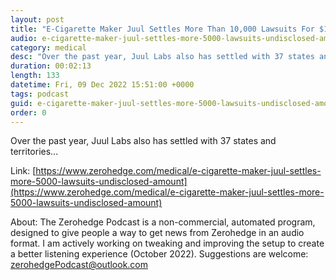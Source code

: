 ```yaml
---
layout: post
title: "E-Cigarette Maker Juul Settles More Than 10,000 Lawsuits For $1.2 Billion"
audio: e-cigarette-maker-juul-settles-more-5000-lawsuits-undisclosed-amount-0
category: medical
desc: "Over the past year, Juul Labs also has settled with 37 states and territories..."
duration: 00:02:13
length: 133
datetime: Fri, 09 Dec 2022 15:51:00 +0000
tags: podcast
guid: e-cigarette-maker-juul-settles-more-5000-lawsuits-undisclosed-amount-0
order: 0
---
```

Over the past year, Juul Labs also has settled with 37 states and territories...

Link: [https://www.zerohedge.com/medical/e-cigarette-maker-juul-settles-more-5000-lawsuits-undisclosed-amount](https://www.zerohedge.com/medical/e-cigarette-maker-juul-settles-more-5000-lawsuits-undisclosed-amount)

About: The Zerohedge Podcast is a non-commercial, automated program, designed to give people a way to get news from Zerohedge in an audio format.  I am actively working on tweaking and improving the setup to create a better listening experience (October 2022).  Suggestions are welcome: [zerohedgePodcast@outlook.com](mailto:zerohedgePodcast@outlook.com)
